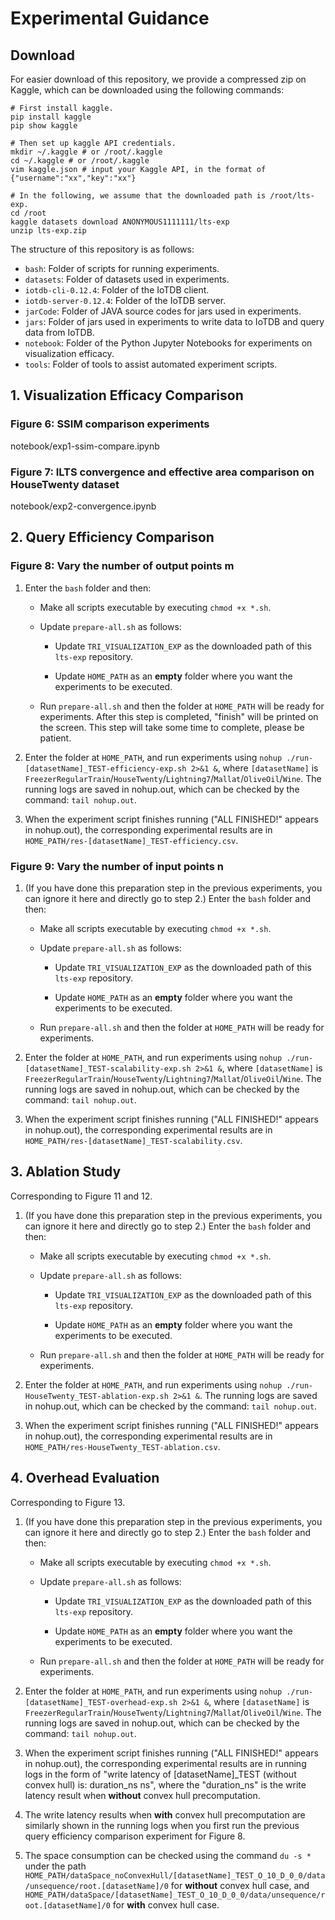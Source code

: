 # Experimental Guidance

## Download

For easier download of this repository, we provide a compressed zip on Kaggle, which can be downloaded using the following commands:

```
# First install kaggle.
pip install kaggle
pip show kaggle 

# Then set up kaggle API credentials.
mkdir ~/.kaggle # or /root/.kaggle
cd ~/.kaggle # or /root/.kaggle
vim kaggle.json # input your Kaggle API, in the format of {"username":"xx","key":"xx"}

# In the following, we assume that the downloaded path is /root/lts-exp.
cd /root
kaggle datasets download ANONYMOUS1111111/lts-exp
unzip lts-exp.zip
```

The structure of this repository is as follows:

-   `bash`: Folder of scripts for running experiments.
-   `datasets`: Folder of datasets used in experiments.
-   `iotdb-cli-0.12.4`: Folder of the IoTDB client.
-   `iotdb-server-0.12.4`: Folder of the IoTDB server.
-   `jarCode`: Folder of JAVA source codes for jars used in experiments.
-   `jars`: Folder of jars used in experiments to write data to IoTDB and query data from IoTDB.
-   `notebook`: Folder of the Python Jupyter Notebooks for experiments on visualization efficacy.
-   `tools`: Folder of tools to assist automated experiment scripts.

## 1. Visualization Efficacy Comparison

### Figure 6: SSIM comparison experiments

notebook/exp1-ssim-compare.ipynb

### Figure 7: ILTS convergence and effective area comparison on HouseTwenty dataset

notebook/exp2-convergence.ipynb

## 2. Query Efficiency Comparison

### Figure 8: Vary the number of output points m

1. Enter the `bash` folder and then:

    -   Make all scripts executable by executing `chmod +x *.sh`.

    -   Update `prepare-all.sh` as follows:

        -   Update `TRI_VISUALIZATION_EXP` as the downloaded path of this `lts-exp` repository.

        -   Update `HOME_PATH` as an **empty** folder where you want the experiments to be executed.

    -   Run `prepare-all.sh` and then the folder at `HOME_PATH` will be ready for experiments. After this step is completed, "finish" will be printed on the screen. This step will take some time to complete, please be patient.

2. Enter the folder at `HOME_PATH`, and run experiments using `nohup ./run-[datasetName]_TEST-efficiency-exp.sh 2>&1 &`, where `[datasetName]` is `FreezerRegularTrain`/`HouseTwenty`/`Lightning7`/`Mallat`/`OliveOil`/`Wine`. The running logs are saved in nohup.out, which can be checked by the command: `tail nohup.out`.

3. When the experiment script finishes running ("ALL FINISHED!" appears in nohup.out), the corresponding experimental results are in `HOME_PATH/res-[datasetName]_TEST-efficiency.csv`.


### Figure 9: Vary the number of input points n

1. (If you have done this preparation step in the previous experiments, you can ignore it here and directly go to step 2.) Enter the `bash` folder and then:

    -   Make all scripts executable by executing `chmod +x *.sh`.

    -   Update `prepare-all.sh` as follows:

        -   Update `TRI_VISUALIZATION_EXP` as the downloaded path of this `lts-exp` repository.

        -   Update `HOME_PATH` as an **empty** folder where you want the experiments to be executed.

    -   Run `prepare-all.sh` and then the folder at `HOME_PATH` will be ready for experiments.

2. Enter the folder at `HOME_PATH`, and run experiments using `nohup ./run-[datasetName]_TEST-scalability-exp.sh 2>&1 &`, where `[datasetName]` is `FreezerRegularTrain`/`HouseTwenty`/`Lightning7`/`Mallat`/`OliveOil`/`Wine`. The running logs are saved in nohup.out, which can be checked by the command: `tail nohup.out`.

3. When the experiment script finishes running ("ALL FINISHED!" appears in nohup.out), the corresponding experimental results are in `HOME_PATH/res-[datasetName]_TEST-scalability.csv`.

## 3. Ablation Study

Corresponding to Figure 11 and 12.

1. (If you have done this preparation step in the previous experiments, you can ignore it here and directly go to step 2.) Enter the `bash` folder and then:

    -   Make all scripts executable by executing `chmod +x *.sh`.

    -   Update `prepare-all.sh` as follows:

        -   Update `TRI_VISUALIZATION_EXP` as the downloaded path of this `lts-exp` repository.

        -   Update `HOME_PATH` as an **empty** folder where you want the experiments to be executed.

    -   Run `prepare-all.sh` and then the folder at `HOME_PATH` will be ready for experiments.

2. Enter the folder at `HOME_PATH`, and run experiments using `nohup ./run-HouseTwenty_TEST-ablation-exp.sh 2>&1 &`. The running logs are saved in nohup.out, which can be checked by the command: `tail nohup.out`.

3. When the experiment script finishes running ("ALL FINISHED!" appears in nohup.out), the corresponding experimental results are in `HOME_PATH/res-HouseTwenty_TEST-ablation.csv`.

## 4. Overhead Evaluation

Corresponding to Figure 13.

1. (If you have done this preparation step in the previous experiments, you can ignore it here and directly go to step 2.) Enter the `bash` folder and then:

    -   Make all scripts executable by executing `chmod +x *.sh`.

    -   Update `prepare-all.sh` as follows:

        -   Update `TRI_VISUALIZATION_EXP` as the downloaded path of this `lts-exp` repository.

        -   Update `HOME_PATH` as an **empty** folder where you want the experiments to be executed.

    -   Run `prepare-all.sh` and then the folder at `HOME_PATH` will be ready for experiments.
2. Enter the folder at `HOME_PATH`, and run experiments using `nohup ./run-[datasetName]_TEST-overhead-exp.sh 2>&1 &`, where `[datasetName]` is `FreezerRegularTrain`/`HouseTwenty`/`Lightning7`/`Mallat`/`OliveOil`/`Wine`. The running logs are saved in nohup.out, which can be checked by the command: `tail nohup.out`.
3. When the experiment script finishes running ("ALL FINISHED!" appears in nohup.out), the corresponding experimental results are in running logs in the form of "write latency of [datasetName]_TEST (without convex hull) is: duration_ns ns", where the "duration_ns" is the write latency result when **without** convex hull precomputation.
4. The write latency results when **with** convex hull precomputation are similarly shown in the running logs when you first run the previous query efficiency comparison experiment for Figure 8.
5. The space consumption can be checked using the command `du -s *` under the path `HOME_PATH/dataSpace_noConvexHull/[datasetName]_TEST_O_10_D_0_0/data/unsequence/root.[datasetName]/0` for **without** convex hull case, and `HOME_PATH/dataSpace/[datasetName]_TEST_O_10_D_0_0/data/unsequence/root.[datasetName]/0` for **with** convex hull case.
